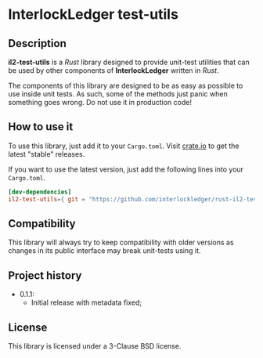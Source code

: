 # InterlockLedger test-utils

## Description

**il2-test-utils** is a *Rust* library designed to provide unit-test utilities
that can be used by other components of **InterlockLedger** written in *Rust*.

The components of this library are designed to be as easy as possible to use inside
unit tests. As such, some of the methods just panic when something goes wrong. Do
not use it in production code!

## How to use it

To use this library, just add it to your `Cargo.toml`. Visit
[crate.io](https://crates.io/crates/il2-test-utils) to get the latest "stable" releases.

If you want to use the latest version, just add the following lines into your `Cargo.toml`.

```toml
[dev-dependencies]
il2-test-utils={ git = "https://github.com/interlockledger/rust-il2-test-utils.git" }
```

## Compatibility

This library will always try to keep compatibility with older versions as changes
in its public interface may break unit-tests using it.

## Project history

- 0.1.1:
    - Initial release with metadata fixed;

## License

This library is licensed under a 3-Clause BSD license.
